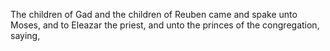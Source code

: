 The children of Gad and the children of Reuben came and spake unto Moses, and to Eleazar the priest, and unto the princes of the congregation, saying,
